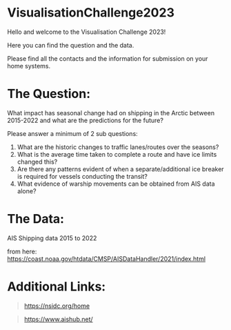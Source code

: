 # VisualisationChallenge2023

Hello and welcome to the Visualisation Challenge 2023!

Here you can find the question and the data. 

Please find all the contacts and the information for submission on your home systems.

#  The Question:

What impact has seasonal change had on shipping in the Arctic between 2015-2022 and what are the predictions for the future?

Please answer a minimum of 2 sub questions:
1. What are the historic changes to traffic lanes/routes over the seasons?
2. What is the average time taken to complete a route and have ice limits changed this?
3. Are there any patterns evident of when a separate/additional ice breaker is required for vessels conducting the transit?
4. What evidence of warship movements can be obtained from AIS data alone?

#  The Data:


AIS Shipping data 2015 to 2022


from here: https://coast.noaa.gov/htdata/CMSP/AISDataHandler/2021/index.html

#  Additional Links:
>https://nsidc.org/home

>https://www.aishub.net/
